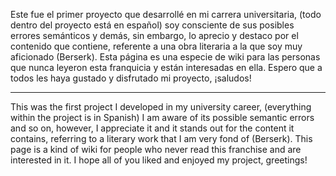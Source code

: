 Este fue el primer proyecto que desarrollé en mi carrera universitaria, (todo dentro del proyecto está en español)
soy consciente de sus posibles errores semánticos y demás, sin embargo, lo aprecio y destaco por el contenido que contiene,
referente a una obra literaria a la que soy muy aficionado (Berserk).
Esta página es una especie de wiki para las personas que nunca leyeron esta franquicia y están interesadas en ella.
Espero que a todos les haya gustado y disfrutado mi proyecto, ¡saludos!

- - - - - - - - - - - - - - - - - - - - - - - - - - - - - - - - - - - - - - - - - -

This was the first project I developed in my university career,
(everything within the project is in Spanish) I am aware of its possible semantic errors and so on,
however, I appreciate it and it stands out for the content it contains,
referring to a literary work that I am very fond of (Berserk).
This page is a kind of wiki for people who never read this franchise and are interested in it.
I hope all of you liked and enjoyed my project, greetings!
